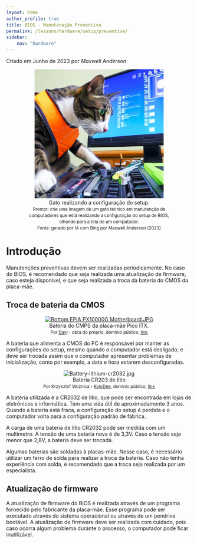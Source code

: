 ```yaml
---
layout: home
author_profile: true
title: BIOS - Manutenação Preventiva
permalink: /lessons/hardware/setup/preventive/
sidebar:
    nav: "hardware"
---
```

Criado em Junho de 2023 por *Maxwell Anderson*

<figure style="text-align:center">
    <img src="../../../../assets/images/gpt/cat_setup1.jpg" width="350" alt="Gato realizando a configuração do setup. Prompt: Crie uma imagem de um gato técnico em manutenção de computadores que está realizando a configuração do setup de BIOS, olhando para a tela de um computador.">
    <figcaption>Gato realizando a configuração do setup.</figcaption>
    <small>Prompt: crie uma imagem de um gato técnico em manutenção de computadores que está realizando a configuração do setup de BIOS, olhando para a tela de um computador.</small>
    <br>
    <small>Fonte: gerado por IA com Bing por Maxwell Anderson (2023)</small>
</figure>

# Introdução

Manutenções preventivas devem ser realizadas periodicamente. No caso do BIOS, é recomendado que seja realizada uma atualização de firmware, caso esteja disponível, e que seja realizada a troca da bateria do CMOS da placa-mãe.

## Troca de bateria da CMOS

<figure style="text-align:center">
    <a href="https://commons.wikimedia.org/wiki/File:Bottom_EPIA_PX10000G_Motherboard.JPG#/media/Ficheiro:Bottom_EPIA_PX10000G_Motherboard.JPG">
        <img src="https://upload.wikimedia.org/wikipedia/commons/4/40/Bottom_EPIA_PX10000G_Motherboard.JPG" alt="Bottom EPIA PX10000G Motherboard.JPG" height="438" width="640">
    </a>
    <figcaption>
        Bateria do CMPS da placa-mãe Pico ITX.
    </figcaption>
    <small>
        Por <a href="//commons.wikimedia.org/w/index.php?title=User:Dayj&amp;amp;action=edit&amp;amp;redlink=1" class="new" title="User:Dayj (page does not exist)">Dayj</a> - <span class="int-own-work" lang="pt">obra do próprio</span>, domínio público, <a href="https://commons.wikimedia.org/w/index.php?curid=3237734">link</a>
    </small>
</figure>

A bateria que alimenta a CMOS do PC é responsável por manter as configurações do setup, mesmo quando o computador está desligado, e deve ser trocada assim que o computador apresentar problemas de inicialização, como por exemplo, a data e hora estarem desconfiguradas. 

<figure style="text-align:center">
  <img src="https://upload.wikimedia.org/wikipedia/commons/4/4d/Battery-lithium-cr2032.jpg" alt="Battery-lithium-cr2032.jpg" height="280" width="349">
  <figcaption>Bateria CR203 de lítio</figcaption>
  <small>Por Krzysztof Woźnica - <a href="//commons.wikimedia.org/w/index.php?title=User:Kylodee&amp;amp;action=edit&amp;amp;redlink=1" class="new" title="User:Kylodee (page does not exist)">KyloDee</a>, domínio público, <a href="https://commons.wikimedia.org/w/index.php?curid=242928">link</a></small>
</figure>

A bateria utilizada é a CR2032 de lítio, que pode ser encontrada em lojas de eletrônicos e informática. Tem uma vida útil de aproximadamente 3 anos. Quando a bateria está fraca, a configuração do setup é perdida e o computador volta para a configuração padrão de fábrica.

A carga de uma bateria de lítio CR2032 pode ser medida com um multímetro. A tensão de uma bateria nova é de 3,3V. Caso a tensão seja menor que 2,8V, a bateria deve ser trocada.

Algumas baterias são soldadas à placas-mãe. Nesse caso, é necessário utilizar um ferro de solda para realizar a troca da bateria. Caso não tenha experiência com solda, é recomendado que a troca seja realizada por um especialista.

## Atualização de firmware

A atualização de firmware do BIOS é realizada através de um programa fornecido pelo fabricante da placa-mãe. Esse programa pode ser executado através do sistema operacional ou através de um pendrive bootável. A atualização de firmware deve ser realizada com cuidado, pois caso ocorra algum problema durante o processo, o computador pode ficar inutilizável.

